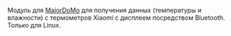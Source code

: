 Модуль для [MajorDoMo](https://mjdm.ru/) для получения данных (температуры и влажности) с термометров Xiaomi с дисплеем посредством Bluetooth. Только для Linux.
